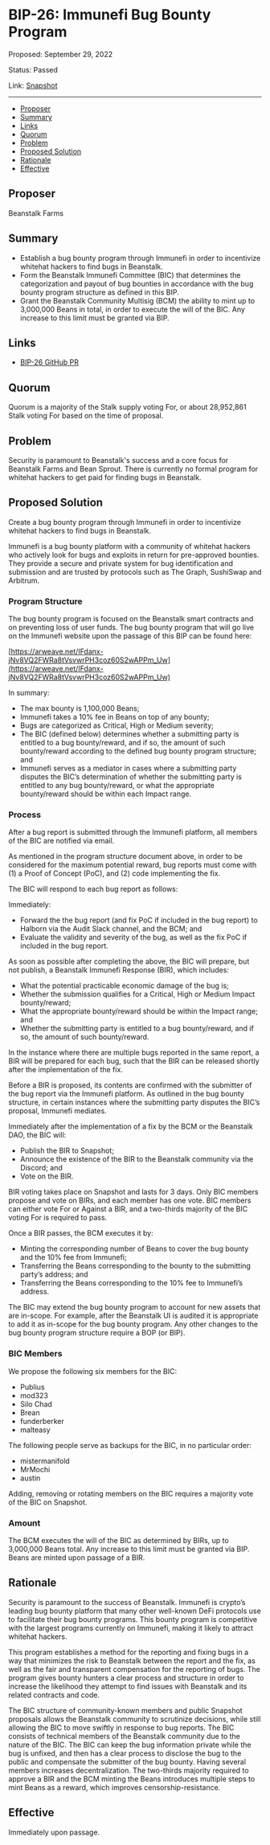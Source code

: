# BIP-26: Immunefi Bug Bounty Program

Proposed: September 29, 2022

Status: Passed

Link: [Snapshot](https://snapshot.org/#/beanstalkdao.eth/proposal/0x567cd46fe73c130f4ac2e95ba787ff0ce39dd74cea9e51c781702c52afe964fc)

---

- [Proposer](#proposer)
- [Summary](#summary)
- [Links](#links)
- [Quorum](#quorum)
- [Problem](#problem)
- [Proposed Solution](#proposed-solution)
- [Rationale](#rationale)
- [Effective](#effective)

## Proposer

Beanstalk Farms

## Summary

* Establish a bug bounty program through Immunefi in order to incentivize whitehat hackers to find bugs in Beanstalk.
* Form the Beanstalk Immunefi Committee (BIC) that determines the categorization and payout of bug bounties in accordance with the bug bounty program structure as defined in this BIP.
* Grant the Beanstalk Community Multisig (BCM) the ability to mint up to 3,000,000 Beans in total, in order to execute the will of the BIC. Any increase to this limit must be granted via BIP. 

## Links

* [BIP-26 GitHub PR](https://github.com/BeanstalkFarms/Beanstalk/pull/100)

## Quorum

Quorum is a majority of the Stalk supply voting For, or about 28,952,861 Stalk voting For based on the time of proposal.

## Problem

Security is paramount to Beanstalk's success and a core focus for Beanstalk Farms and Bean Sprout. There is currently no formal program for whitehat hackers to get paid for finding bugs in Beanstalk.

## Proposed Solution

Create a bug bounty program through Immunefi in order to incentivize whitehat hackers to find bugs in Beanstalk. 

Immunefi is a bug bounty platform with a community of whitehat hackers who actively look for bugs and exploits in return for pre-approved bounties. They provide a secure and private system for bug identification and submission and are trusted by protocols such as The Graph, SushiSwap and Arbitrum.

### Program Structure

The bug bounty program is focused on the Beanstalk smart contracts and on preventing loss of user funds. The bug bounty program that will go live on the Immunefi website upon the passage of this BIP can be found here:

[https://arweave.net/IFdanx-jNv8VQ2FWRa8tVsvwrPH3coz60S2wAPPm_Uw](https://arweave.net/IFdanx-jNv8VQ2FWRa8tVsvwrPH3coz60S2wAPPm_Uw)

In summary:
* The max bounty is 1,100,000 Beans;
* Immunefi takes a 10% fee in Beans on top of any bounty;
* Bugs are categorized as Critical, High or Medium severity;
* The BIC (defined below) determines whether a submitting party is entitled to a bug bounty/reward, and if so, the amount of such bounty/reward according to the defined bug bounty program structure; and
* Immunefi serves as a mediator in cases where a submitting party disputes the BIC’s determination of whether the submitting party is entitled to any bug bounty/reward, or what the appropriate bounty/reward should be within each Impact range.

### Process

After a bug report is submitted through the Immunefi platform, all members of the BIC are notified via email.

As mentioned in the program structure document above, in order to be considered for the maximum potential reward, bug reports must come with (1) a Proof of Concept (PoC), and (2) code implementing the fix.

The BIC will respond to each bug report as follows:

Immediately:
* Forward the the bug report (and fix PoC if included in the bug report) to Halborn via the Audit Slack channel, and the BCM; and
* Evaluate the validity and severity of the bug, as well as the fix PoC if included in the bug report. 

As soon as possible after completing the above, the BIC will prepare, but not publish, a Beanstalk Immunefi Response (BIR), which includes:
* What the potential practicable economic damage of the bug is;
* Whether the submission qualifies for a Critical, High or Medium Impact bounty/reward;
* What the appropriate bounty/reward should be within the Impact range; and
* Whether the submitting party is entitled to a bug bounty/reward, and if so, the amount of such bounty/reward. 

In the instance where there are multiple bugs reported in the same report, a BIR will be prepared for each bug, such that the BIR can be released shortly after the implementation of the fix. 

Before a BIR is proposed, its contents are confirmed with the submitter of the bug report via the Immunefi platform. As outlined in the bug bounty structure, in certain instances where the submitting party disputes the BIC’s proposal, Immunefi mediates.

Immediately after the implementation of a fix by the BCM or the Beanstalk DAO, the BIC will:
* Publish the BIR to Snapshot;
* Announce the existence of the BIR to the Beanstalk community via the Discord; and 
* Vote on the BIR.

BIR voting takes place on Snapshot and lasts for 3 days. Only BIC members propose and vote on BIRs, and each member has one vote. BIC members can either vote For or Against a BIR, and a two-thirds majority of the BIC voting For is required to pass.

Once a BIR passes, the BCM executes it by:
* Minting the corresponding number of Beans to cover the bug bounty and the 10% fee from Immunefi;
* Transferring the Beans corresponding to the bounty to the submitting party’s address; and
* Transferring the Beans corresponding to the 10% fee to Immunefi’s address.

The BIC may extend the bug bounty program to account for new assets that are in-scope. For example, after the Beanstalk UI is audited it is appropriate to add it as in-scope for the bug bounty program. Any other changes to the bug bounty program structure require a BOP (or BIP).

### BIC Members

We propose the following six members for the BIC:
* Publius
* mod323
* Silo Chad
* Brean
* funderberker
* malteasy

The following people serve as backups for the BIC, in no particular order:
* mistermanifold
* MrMochi
* austin

Adding, removing or rotating members on the BIC requires a majority vote of the BIC on Snapshot.

### Amount

The BCM executes the will of the BIC as determined by BIRs, up to 3,000,000 Beans total. Any increase to this limit must be granted via BIP. Beans are minted upon passage of a BIR.

## Rationale

Security is paramount to the success of Beanstalk. Immunefi is crypto’s leading bug bounty platform that many other well-known DeFi protocols use to facilitate their bug bounty programs.  This bounty program is competitive with the largest programs currently on Immunefi, making it likely to attract whitehat hackers. 

This program establishes a method for the reporting and fixing bugs in a way that minimizes the risk to Beanstalk between the report and the fix, as well as the fair and transparent compensation for the reporting of bugs. The program gives bounty hunters a clear process and structure in order to increase the likelihood they attempt to find issues with Beanstalk and its related contracts and code. 

The BIC structure of community-known members and public Snapshot proposals allows the Beanstalk community to scrutinize decisions, while still allowing the BIC to move swiftly in response to bug reports. The BIC consists of technical members of the Beanstalk community due to the nature of the BIC. The BIC can keep the bug information private while the bug is unfixed, and then has a clear process to disclose the bug to the public and compensate the submitter of the bug bounty. Having several members increases decentralization. The two-thirds majority required to approve a BIR and the BCM minting the Beans introduces multiple steps to mint Beans as a reward, which improves censorship-resistance.

## Effective

Immediately upon passage.
